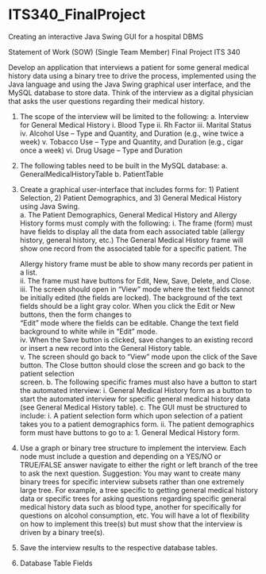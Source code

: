 # ITS340_FinalProject
Creating an interactive Java Swing GUI for a hospital DBMS


Statement of Work (SOW) 
(Single Team Member) 
Final Project 
ITS 340 

Develop an application that interviews a patient for some general medical history data using a binary  tree to drive the process, implemented using the Java language and using the Java Swing graphical  user interface, and the MySQL database to store data. Think of the interview as a digital physician  that asks the user questions regarding their medical history. 

1. The scope of the interview will be limited to the following: 
  a. Interview for General Medical History 
    i. Blood Type 
    ii. Rh Factor 
    iii. Marital Status 
     iv. Alcohol Use – Type and Quantity, and Duration (e.g., wine twice a week) 
    v. Tobacco Use – Type and Quantity, and Duration (e.g., cigar once a week) 
    vi. Drug Usage – Type and Duration 
2. The following tables need to be built in the MySQL database: 
  a. GeneralMedicalHistoryTable 
  b. PatientTable 
3. Create a graphical user-interface that includes forms for: 1) Patient Selection, 2) Patient  Demographics, and 3) General Medical History using Java Swing.  
  a. The Patient Demographics, General Medical History and Allergy History forms must  comply with the following: 
    i. The frame (form) must have fields to display all the data from each associated  table (allergy history, general history, etc.) The General Medical History frame  will show one record from the associated table for a specific patient. The  

    Allergy history frame must be able to show many records per patient in a list.  
    ii. The frame must have buttons for Edit, New, Save, Delete, and Close.  
    iii. The screen should open in “View” mode where the text fields cannot be initially  edited (the fields are locked). The background of the text fields should be a light  gray color. When you click the Edit or New buttons, then the form changes to  
“Edit” mode where the fields can be editable. Change the text field background  to white while in “Edit” mode.  
    iv. When the Save button is clicked, save changes to an existing record or insert a  new record into the General History table.  
    v. The screen should go back to “View” mode upon the click of the Save button.  The Close button should close the screen and go back to the patient selection  
screen. 
  b. The following specific frames must also have a button to start the automated interview:
    i. General Medical History form as a button to start the automated interview for  specific general medical history data (see General Medical History table). 
  c. The GUI must be structured to include: 
    i. A patient selection form which upon selection of a patient takes you to a patient  demographics form. 
    ii. The patient demographics form must have buttons to go to a: 
        1. General Medical History form. 
4. Use a graph or binary tree structure to implement the interview. Each node must include a  question and depending on a YES/NO or TRUE/FALSE answer navigate to either the right or left  branch of the tree to ask the next question. Suggestion: You may want to create many binary  trees for specific interview subsets rather than one extremely large tree. For example, a tree  specific to getting general medical history data or specific trees for asking questions regarding  specific general medical history data such as blood type, another for specifically for questions on  alcohol consumption, etc. You will have a lot of flexibility on how to implement this tree(s) but  must show that the interview is driven by a binary tree(s). 
5. Save the interview results to the respective database tables. 
6. Database Table Fields 
